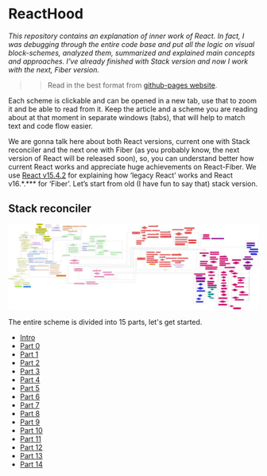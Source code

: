 # ReactHood

<em> This repository contains an explanation of inner work of React. In fact, I was debugging through the entire code base and put all the logic on visual block-schemes, analyzed them, summarized and explained main concepts and approaches. I've already finished with Stack version and now I work with the next, Fiber version. </em>

> > Read in the best format from [github-pages website](https://github.com:codebyravi/ReactHood/).

Each scheme is clickable and can be opened in a new tab, use that to zoom it and be able to read from it. Keep the article and a scheme you are reading about at that moment in separate windows (tabs), that will help to match text and code flow easier.

We are gonna talk here about both React versions, current one with Stack reconciler and the next one with Fiber (as you probably know, the next version of React will be released soon), so, you can understand better how current React works and appreciate huge achievements on React-Fiber. We use [React v15.4.2](https://github.com/facebook/react/tree/v15.4.2) for explaining how ‘legacy React’ works and React v16.\*.\*\*\* for ‘Fiber’. Let’s start from old (I have fun to say that) stack version.

## Stack reconciler

[![](./stack/images/intro/all-page-stack-reconciler-25-scale.jpg)](./stack/images/intro/all-page-stack-reconciler.svg)

The entire scheme is divided into 15 parts, let's get started.

- [Intro](./stack/book/Intro.md)
- [Part 0](./stack/book/Part-0.md)
- [Part 1](./stack/book/Part-1.md)
- [Part 2](./stack/book/Part-2.md)
- [Part 3](./stack/book/Part-3.md)
- [Part 4](./stack/book/Part-4.md)
- [Part 5](./stack/book/Part-5.md)
- [Part 6](./stack/book/Part-6.md)
- [Part 7](./stack/book/Part-7.md)
- [Part 8](./stack/book/Part-8.md)
- [Part 9](./stack/book/Part-9.md)
- [Part 10](./stack/book/Part-10.md)
- [Part 11](./stack/book/Part-11.md)
- [Part 12](./stack/book/Part-12.md)
- [Part 13](./stack/book/Part-13.md)
- [Part 14](./stack/book/Part-14.md)
